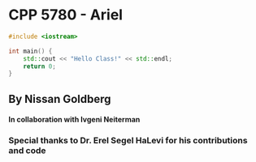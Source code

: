 # CPP 5780 - Ariel



```cpp
#include <iostream>

int main() {
    std::cout << "Hello Class!" << std::endl;
    return 0;
}
```

## By Nissan Goldberg 

#### In collaboration with Ivgeni Neiterman 

### Special thanks to **Dr. Erel Segel HaLevi** for his contributions and code



